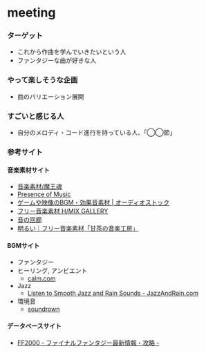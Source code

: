meeting
=======

### ターゲット

- これから作曲を学んでいきたいという人
- ファンタジーな曲が好きな人


### やって楽しそうな企画

- 曲のバリエーション展開


### すごいと感じる人

- 自分のメロディ・コード進行を持っている人、「◯◯節」


### 参考サイト

#### 音楽素材サイト

- [音楽素材/魔王魂](http://maoudamashii.jokersounds.com/)
- [Presence of Music](http://www.presence-of-music.com/)
- [ゲームや映像のBGM・効果音素材 | オーディオストック](http://audiostock.jp/)
- [フリー音楽素材 H/MIX GALLERY](http://www.hmix.net/)
- [音の回廊](http://trialmsc.com/)
- [明るい｜フリー音楽素材「甘茶の音楽工房」](http://amachamusic.chagasi.com/image_akarui.html)

#### BGMサイト

- ファンタジー
- ヒーリング, アンビエント
    - [calm.com](http://www.calm.com/)
- Jazz
    - [Listen to Smooth Jazz and Rain Sounds - JazzAndRain.com](http://www.jazzandrain.com/)
- 環境音
    - [soundrown](http://soundrown.com/)

#### データベースサイト

- [FF2000 - ファイナルファンタジー最新情報・攻略 -](http://ffx.sakura.ne.jp/)


